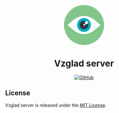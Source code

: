 <p align="center">
  <img src="./assets/logo.png" alt="Vzglad server logo" width="128" height="128">
  <h1 align="center">Vzglad server</h1>
</p>
<p align="center">
    <a aria-label="License" href="https://github.com/UrijHoruzij/vzglad-server/blob/master/LICENSE">
      <img alt="GitHub" src="https://img.shields.io/github/license/UrijHoruzij/vzglad-server?color=82c68b">
    </a>
  </p>

## License

Vzglad server is released under the [MIT License](https://github.com/UrijHoruzij/vzglad-server/blob/master/LICENSE).
